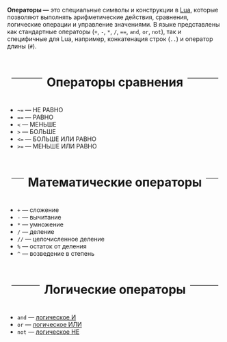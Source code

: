 **Операторы —** это специальные символы и конструкции в [Lua](Lua.md), которые позволяют выполнять арифметические действия, сравнения, логические операции и управление значениями. В языке представлены как стандартные операторы (`+`, `-`, `*`, `/`, `==`, `and`, `or`, `not`), так и специфичные для Lua, например, конкатенация строк (`..`) и оператор длины (`#`).

<div style="display: flex; align-items: center; text-align: center; margin: 20px 0;"> 
<hr style="flex-grow: 1; border: none; border-top: 1px solid #ccc; margin: 0 10px;"> <h1>Операторы сравнения</h1>
<hr style="flex-grow: 1; border: none; border-top: 1px solid #ccc; margin: 0 10px;"> </div>

- `~=` — НЕ РАВНО
- `==` — РАВНО
- `<` — МЕНЬШЕ
- `>` — БОЛЬШЕ
- `<=` — БОЛЬШЕ ИЛИ РАВНО
- `>=` — МЕНЬШЕ ИЛИ РАВНО

<div style="display: flex; align-items: center; text-align: center; margin: 20px 0;"> 
<hr style="flex-grow: 1; border: none; border-top: 1px solid #ccc; margin: 0 10px;"> <h1>Математические операторы</h1>
<hr style="flex-grow: 1; border: none; border-top: 1px solid #ccc; margin: 0 10px;"> </div>

- `+` — сложение
- `-` — вычитание
- `*` — умножение
- `/` — деление
- `//` — целочисленное деление
- `%` — остаток от деления
- `^` — возведение в степень

<div style="display: flex; align-items: center; text-align: center; margin: 20px 0;"> 
<hr style="flex-grow: 1; border: none; border-top: 1px solid #ccc; margin: 0 10px;"> <h1>Логические операторы</h1>
<hr style="flex-grow: 1; border: none; border-top: 1px solid #ccc; margin: 0 10px;"> </div>

- `and` — [логическое И](https://ru.wikipedia.org/wiki/Конъюнкция) 
- `or` — [логическое ИЛИ](https://ru.wikipedia.org/wiki/Дизъюнкция)
- `not` — [логическое НЕ](https://ru.wikipedia.org/wiki/Отрицание)


